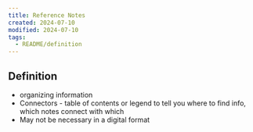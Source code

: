 ```yaml
---
title: Reference Notes
created: 2024-07-10
modified: 2024-07-10
tags:
  - README/definition
---
```

## Definition
- organizing information 
- Connectors - table of contents or legend to tell you where to find info, which notes connect with which
- May not be necessary in a digital format